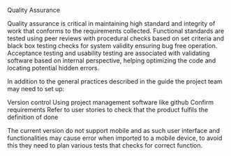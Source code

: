 ﻿Quality Assurance
        
Quality assurance is critical in maintaining high standard and integrity of work that conforms to the requirements collected. Functional standards are tested using peer reviews with procedural checks based on set criteria and black box testing checks for system validity ensuring bug free operation. Acceptance testing and usability testing are associated with validating software based on internal perspective, helping optimizing the code and locating potential hidden errors.
        
In addition to the general practices described in the guide the project team may need to set up:


 Version control
                Using project management software like github
        Confirm requirements
                Refer to user stories to check that the product fulfils the definition of done


The current version do not support mobile and as such user interface and functionalities may cause error when imported to a mobile device, to avoid this they need to plan various tests that checks for correct function.